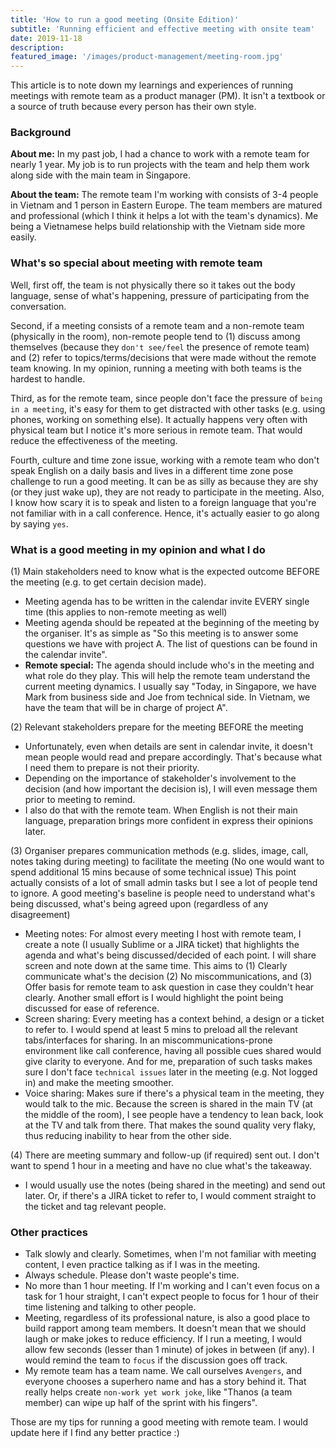 ```yaml
---
title: 'How to run a good meeting (Onsite Edition)'
subtitle: 'Running efficient and effective meeting with onsite team'
date: 2019-11-18
description:
featured_image: '/images/product-management/meeting-room.jpg'
---
```

This article is to note down my learnings and experiences of running meetings with remote team as a product manager (PM). It isn't a textbook or a source of truth because every person has their own style.

### Background
**About me:** In my past job, I had a chance to work with a remote team for nearly 1 year. My job is to run projects with the team and help them work along side with the main team in Singapore.

**About the team:** The remote team I'm working with consists of 3-4 people in Vietnam and 1 person in Eastern Europe. The team members are matured and professional (which I think it helps a lot with the team's dynamics). Me being a Vietnamese helps build relationship with the Vietnam side more easily.

### What's so special about meeting with remote team
Well, first off, the team is not physically there so it takes out the body language, sense of what's happening, pressure of participating from the conversation.

Second, if a meeting consists of a remote team and a non-remote team (physically in the room), non-remote people tend to (1) discuss among themselves (because they `don't see/feel` the presence of remote team) and (2) refer to topics/terms/decisions that were made without the remote team knowing. In my opinion, running a meeting with both teams is the hardest to handle.

Third, as for the remote team, since people don't face the pressure of `being in a meeting`, it's easy for them to get distracted with other tasks (e.g. using phones, working on something else). It actually happens very often with physical team but I notice it's more serious in remote team. That would reduce the effectiveness of the meeting.

Fourth, culture and time zone issue, working with a remote team who don't speak English on a daily basis and lives in a different time zone pose challenge to run a good meeting. It can be as silly as because they are shy (or they just wake up), they are not ready to participate in the meeting. Also, I know how scary it is to speak and listen to a foreign language that you're not familiar with in a call conference. Hence, it's actually easier to go along by saying `yes`.

### What is a good meeting in my opinion and what I do
(1) Main stakeholders need to know what is the expected outcome BEFORE the meeting (e.g. to get certain decision made).
- Meeting agenda has to be written in the calendar invite EVERY single time (this applies to non-remote meeting as well)
- Meeting agenda should be repeated at the beginning of the meeting by the organiser. It's as simple as "So this meeting is to answer some questions we have with project A. The list of questions can be found in the calendar invite".
- **Remote special:** The agenda should include who's in the meeting and what role do they play. This will help the remote team understand the current meeting dynamics. I usually say "Today, in Singapore, we have Mark from business side and Joe from technical side. In Vietnam, we have the team that will be in charge of project A".

(2) Relevant stakeholders prepare for the meeting BEFORE the meeting
- Unfortunately, even when details are sent in calendar invite, it doesn't mean people would read and prepare accordingly. That's because what I need them to prepare is not their priority.
- Depending on the importance of stakeholder's involvement to the decision (and how important the decision is), I will even message them prior to meeting to remind.
- I also do that with the remote team. When English is not their main language, preparation brings more confident in express their opinions later.

(3) Organiser prepares communication methods (e.g. slides, image, call, notes taking during meeting) to facilitate the meeting (No one would want to spend additional 15 mins because of some technical issue)
This point actually consists of a lot of small admin tasks but I see a lot of people tend to ignore. A good meeting's baseline is people need to understand what's being discussed, what's being agreed upon (regardless of any disagreement)
- Meeting notes: For almost every meeting I host with remote team, I create a note (I usually Sublime or a JIRA ticket) that highlights the agenda and what's being discussed/decided of each point. I will share screen and note down at the same time. This aims to (1) Clearly communicate what's the decision (2) No miscommunications, and (3) Offer basis for remote team to ask question in case they couldn't hear clearly. Another small effort is I would highlight the point being discussed for ease of reference.
- Screen sharing: Every meeting has a context behind, a design or a ticket to refer to. I would spend at least 5 mins to preload all the relevant tabs/interfaces for sharing. In an miscommunications-prone environment like call conference, having all possible cues shared would give clarity to everyone. And for me, preparation of such tasks makes sure I don't face `technical issues` later in the meeting (e.g. Not logged in) and make the meeting smoother.
- Voice sharing: Makes sure if there's a physical team in the meeting, they would talk to the mic. Because the screen is shared in the main TV (at the middle of the room), I see people have a tendency to lean back, look at the TV and talk from there. That makes the sound quality very flaky, thus reducing inability to hear from the other side.

(4) There are meeting summary and follow-up (if required) sent out. I don't want to spend 1 hour in a meeting and have no clue what's the takeaway.
- I would usually use the notes (being shared in the meeting) and send out later. Or, if there's a JIRA ticket to refer to, I would comment straight to the ticket and tag relevant people.

### Other practices
- Talk slowly and clearly. Sometimes, when I'm not familiar with meeting content, I even practice talking as if I was in the meeting.
- Always schedule. Please don't waste people's time.
- No more than 1 hour meeting. If I'm working and I can't even focus on a task for 1 hour straight, I can't expect people to focus for 1 hour of their time listening and talking to other people.
- Meeting, regardless of its professional nature, is also a good place to build rapport among team members. It doesn't mean that we should laugh or make jokes to reduce efficiency. If I run a meeting, I would allow few seconds (lesser than 1 minute) of jokes in between (if any). I would remind the team to `focus` if the discussion goes off track.
- My remote team has a team name. We call ourselves `Avengers`, and everyone chooses a superhero name and has a story behind it. That really helps create `non-work yet work joke`, like "Thanos (a team member) can wipe up half of the sprint with his fingers".

Those are my tips for running a good meeting with remote team. I would update here if I find any better practice :)
